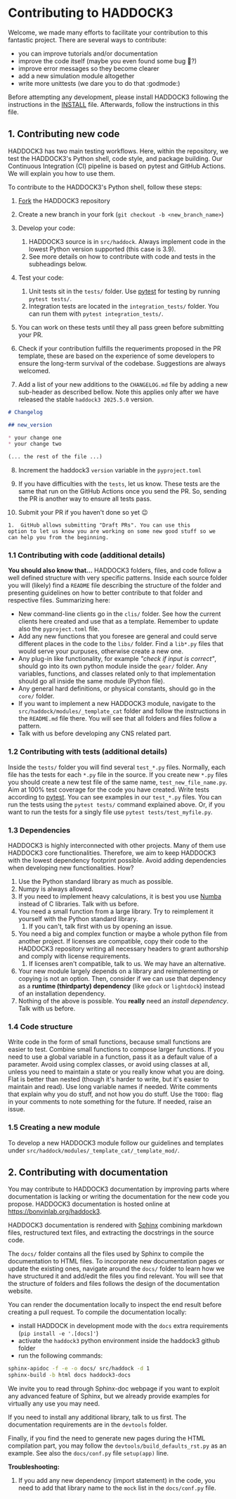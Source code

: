 # Contributing to HADDOCK3

Welcome, we made many efforts to facilitate your contribution to this
fantastic project. There are several ways to contribute:

* you can improve tutorials and/or documentation
* improve the code itself (maybe you even found some bug :bug:?)
* improve error messages so they become clearer
* add a new simulation module altogether
* write more unittests (we dare you to do that :godmode:)

Before attempting any development, please install HADDOCK3 following the
instructions in the [INSTALL](docs/INSTALL.md) file. Afterwards, follow the
instructions in this file.

## 1. Contributing new code

HADDOCK3 has two main testing workflows. Here, within the repository, we
test the HADDOCK3's Python shell, code style, and package building.  Our
Continuous Integration (CI) pipeline is based on
pytest and GitHub Actions. We will explain you how to use them.

To contribute to the HADDOCK3's Python shell, follow these steps:

1.  [Fork][fork] the HADDOCK3 repository
2.  Create a new branch in your fork (`git checkout -b <new_branch_name>`)
3.  Develop your code:

    1.  HADDOCK3 source is in `src/haddock`. Always implement code in
    the lowest Python version supported (this case is 3.9).
    2. See more details on how to contribute with code and tests in the
    subheadings below.

4.  Test your code:
    1.  Unit tests sit in the `tests/` folder. Use
    [pytest](https://docs.pytest.org/en/6.2.x/) for testing by running `pytest tests/`.
    2.  Integration tests are located in the `integration_tests/` folder.
        You can run them with `pytest integration_tests/`.

5.  You can work on these tests until they all pass green before
submitting your PR.

6. Check if your contribution fulfills the requeriments proposed in the
PR template, these are based on the experience of some developers to ensure the long-term
survival of the codebase. Suggestions are always welcomed.

7.  Add a list of your new additions to the `CHANGELOG.md` file by
adding a new sub-header as described bellow.
Note this applies only after we have released the
stable `haddock3 2025.5.0` version.

```markdown
# Changelog

## new_version

* your change one
* your change two

(... the rest of the file ...)
```

8. Increment the haddock3 `version` variable in the `pyproject.toml`

9.  If you have difficulties with the `tests`, let us know. These tests
are the same that run on the GitHub Actions once you send the PR. So,
sending the PR is another way to ensure all tests pass.

10.  Submit your PR if you haven't done so yet :wink:

    1.  GitHub allows submitting "Draft PRs". You can use this
    option to let us know you are working on some new good stuff so we
    can help you from the beginning.

### 1.1 Contributing with code (additional details)

**You should also know that...** HADDOCK3 folders, files, and code
follow a well defined structure with very specific patterns. Inside each
source folder you will (likely) find a `README` file describing the
structure of the folder and presenting guidelines on how to better
contribute to that folder and respective files. Summarizing here:

* New command-line clients go in the `clis/` folder. See how the current
  clients here created and use that as a template. Remember to update also the
  `pyproject.toml` file.
* Add any new functions that you foresee are general and
  could serve different places in the code to the `libs/` folder. Find a
  `lib*.py` files that would serve your purpuses, otherwise create a new
  one.
* Any plug-in like functionality, for example *"check if input is
  correct"*, should go into its own python module inside the `gear/`
  folder. Any variables, functions, and classes related only to that
  implementation should go all inside the same module (Python file).
* Any general hard definitions, or physical constants, should go in the
  `core/` folder.
* If you want to implement a new HADDOCK3 module, navigate to the
  `src/haddock/modules/_template_cat` folder and follow the instructions in the `README.md`
  file there. You will see that all folders and files follow a pattern.
* Talk with us before developing any CNS related part.

### 1.2 Contributing with tests (additional details)

Inside the `tests/` folder you will find several `test_*.py` files.
Normally, each file has the tests for each `*.py` file in the source. If
you create new `*.py` files you should create a new test file of the
same name, `test_new_file_name.py`. Aim at 100% test coverage for the
code you have created. Write tests according to [pytest][pytest]. You
can see examples in our `test_*.py` files. You can run the tests using
the `pytest tests/` command explained above. Or, if you want to run the
tests for a singly file use `pytest tests/test_myfile.py`.

### 1.3 Dependencies

HADDOCK3 is highly interconnected with other projects. Many of them use
HADDOCK3 core functionalities. Therefore, we aim to keep HADDOCK3 with
the lowest dependency footprint possible. Avoid adding dependencies when
developing new functionalities. How?

1. Use the Python standard library as much as possible.
1. Numpy is always allowed.
1. If you need to implement heavy calculations, it is best you use
[Numba][numba] instead of C libraries. Talk with us before.
1. You need a small function from a large library. Try to reimplement it
yourself with the Python standard library.
    1. If you can't, talk first with
us by opening an issue.
1. You need a big and complex function or maybe a whole python file from
another project. If licenses are compatible, copy their code to the
HADDOCK3 repository writing all necessary headers to grant authorship
and comply with license requirements.
    1. If licenses aren't compatible, talk to us. We may have an
    alternative.
1. Your new module largely depends on a library and reimplementing or
copying is not an option. Then, consider if we can use that dependency
as a **runtime (thirdparty) dependency** (like `gdock` or `lightdock`) instead of an
installation dependency.
1. Nothing of the above is possible. You **really** need an *install
dependency*. Talk with us before.

### 1.4 Code structure

Write code in the form of small functions, because small functions are
easier to test. Combine small functions to compose larger functions. If
you need to use a global variable in a function, pass it as a default
value of a parameter. Avoid using complex classes, or avoid using
classes at all, unless you need to maintain a state or you really know
what you are doing. Flat is better than nested (though it's harder to
write, but it's easier to maintain and read). Use long variable names if
needed. Write comments that explain why you do stuff, and not how you do
stuff. Use the `TODO:` flag in your comments to note something for the
future. If needed, raise an issue.

### 1.5 Creating a new module

To develop a new HADDOCK3 module follow our guidelines and templates
under `src/haddock/modules/_template_cat/_template_mod/`.

## 2. Contributing with documentation

You may contribute to HADDOCK3 documentation by improving parts where
documentation is lacking or writing the documentation for the new code
you propose. HADDOCK3 documentation is hosted online at
https://bonvinlab.org/haddock3.

HADDOCK3 documentation is rendered with
[Sphinx](https://www.sphinx-doc.org/en/master/) combining markdown
files, restructured text files, and extracting the docstrings in the
source code.

The `docs/` folder contains all the files used by Sphinx to compile the
documentation to HTML files. To incorporate new documentation pages or
update the existing ones, navigate around the `docs/` folder to learn
how we have structured it and add/edit the files you find relevant. You
will see that the structure of folders and files follows the design of
the documentation website.

You can render the documentation locally to inspect the end result
before creating a pull request. To compile the documentation locally:
- install HADDOCK in development mode with the `docs` extra requirements
  (`pip install -e '.[docs]'`)
- activate the `haddock3` python environment inside the haddock3 github
folder
- run the following commands:
```bash
sphinx-apidoc -f -e -o docs/ src/haddock -d 1
sphinx-build -b html docs haddock3-docs
```

We invite you to read through Sphinx-doc
webpage if you want to exploit any advanced feature of Sphinx, but we
already provide examples for virtually any use you may need.

If you need to install any additional library, talk to us first. The
documentation requirements are in the `devtools` folder.

Finally, if you find the need to generate new pages during the HTML
compilation part, you may follow the `devtools/build_defaults_rst.py` as
an example. See also the `docs/conf.py` file `setup(app)` line.

**Troubleshooting:**

1. If you add any new dependency (import statement) in the code, you
  need to add that library name to the `mock` list in the `docs/conf.py`
  file.

[fork]: https://docs.github.com/en/get-started/quickstart/fork-a-repo
[pytest]: https://docs.pytest.org/ "pytest"
[flake]: https://flake8.pycqa.org/en/latest/ "flake8"
[numpydoc]: https://numpydoc.readthedocs.io/en/latest/format.html
[numba]: https://numba.pydata.org/ "Numba"

